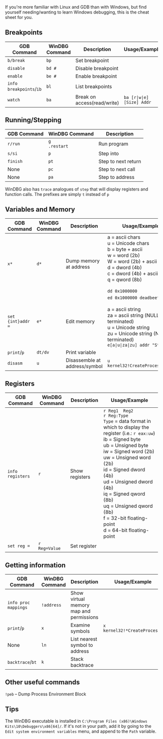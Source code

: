 If you're more familiar with Linux and GDB than with Windows, but find yourself needing/wanting to learn Windows debugging, this is the cheat sheet for you.


## Breakpoints

GDB Command  | WinDBG Command  | Description  | Usage/Examples
--|---|-- | ---
`b/break`  | `bp`  |  Set breakpoint
`disable`  | `bd #`   | Disable breakpoint  
`enable`  | `be #`  |  Enable breakpoint
`info breakpoints`/`ib`  | `bl`  | List breakpoints  
`watch`  | `ba` |  Break on access(read/write) | `ba [r\|w\|e] [Size] Addr`


## Running/Stepping

GDB Command  | WinDBG Command  | Description
--|---|--
`r/run` | `g` <br>  `.restart` | Run program |
`s/si` | `p`  |  Step into
`finish` |  `pt`  | Step to next return |
None |  `pc`  | Step to next call |
None | `pa`  | Step to address  |  

WinDBG also has `trace` analogues of `step` that will display registers and function calls. The prefixes are simply `t` instead of `p`  

## Variables and Memory

GDB Command  | WinDBG Command  | Description  | Usage/Example
--|---|-- | --
`x*`  | `d*`  |  Dump memory at address | a = ascii chars <br> u = Unicode chars <br> b = byte + ascii <br> w = word (2b) <br> W = word (2b) + ascii <br> d = dword (4b) <br> c = dword (4b) + ascii <br> q = qword (8b) <br> <br> `dd 0x1000000`
`set {int}addr = ` | `e*` | Edit memory | `ed 0x1000000 deadbeef` <br><br> a = ascii string <br> za = ascii string (NULL-terminated) <br> u = Unicode string <br> zu = Unicode string (NULL-terminated) <br> `e[a\|u\|za\|zu] addr "String"`
`print`/`p` | `dt/dv`  |  Print variable
`disasm`  | `u` | Disassemble at address/symbol  | `u kernel32!CreateProcessAStub`


## Registers

GDB Command  | WinDBG Command   | Description | Usage/Example
--|---|--| --
`info registers` | `r`  |  Show registers | `r Reg1  Reg2` <br> `r Reg:Type` <br> `Type` = data format in which to display the register (i.e.: `r eax:uw`) <br> ib = Signed byte <br> ub = Unsigned byte <br> iw = Signed word (2b) <br> uw = Unsigned word (2b) <br> id = Signed dword (4b) <br> ud = Unsigned dword (4b) <br> iq = Signed qword (8b) <br> uq = Unsigned qword (8b) <br> f = 32-bit floating-point <br> d = 64-bit floating-point
`set reg =`  |  `r Reg=Value` | Set register |  



## Getting information

GDB Command  | WinDBG Command   | Description | Usage/Example
--|---|--| --
`info proc mappings` | `!address`  |  Show virtual memory map and permissions | 
`print`/`p` | `x` | Examine symbols | `x kernel32!*CreateProcess*`
None  | `ln` |  List nearest symbol to address |
`backtrace`/`bt` |  `k` | Stack backtrace  |  


## Other useful commands
`!peb` – Dump Process Environment Block


## Tips
The WinDBG executable is installed in `C:\Program Files (x86)\Windows Kits\10\Debuggers\x86[64]/`. If it's not in your path, add it by going to the `Edit system environment variables` menu, and append to the `Path` variable.
